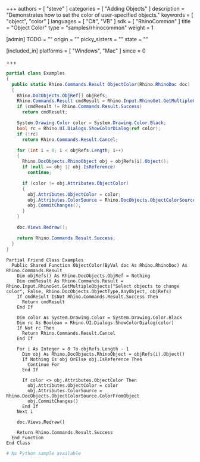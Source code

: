 +++
authors = [ "steve" ]
categories = [ "Adding Objects" ]
description = "Demonstrates how to set the color of user-specified objects."
keywords = [ "object", "color" ]
languages = [ "C#", "VB" ]
sdk = [ "RhinoCommon" ]
title = "Object Color"
type = "samples/rhinocommon"
weight = 1

[admin]
TODO = ""
origin = ""
picky_sisters = ""
state = ""

[included_in]
platforms = [ "Windows", "Mac" ]
since = 0

+++

<div class="codetab-content" id="cs">

```cs
partial class Examples
{
  public static Rhino.Commands.Result ObjectColor(Rhino.RhinoDoc doc)
  {
    Rhino.DocObjects.ObjRef[] objRefs;
    Rhino.Commands.Result cmdResult = Rhino.Input.RhinoGet.GetMultipleObjects("Select objects to change color", false, Rhino.DocObjects.ObjectType.AnyObject, out objRefs);
    if (cmdResult != Rhino.Commands.Result.Success)
      return cmdResult;

    System.Drawing.Color color = System.Drawing.Color.Black;
    bool rc = Rhino.UI.Dialogs.ShowColorDialog(ref color);
    if (!rc)
      return Rhino.Commands.Result.Cancel;

    for (int i = 0; i < objRefs.Length; i++)
    {
      Rhino.DocObjects.RhinoObject obj = objRefs[i].Object();
      if (null == obj || obj.IsReference)
        continue;

      if (color != obj.Attributes.ObjectColor)
      {
        obj.Attributes.ObjectColor = color;
        obj.Attributes.ColorSource = Rhino.DocObjects.ObjectColorSource.ColorFromObject;
        obj.CommitChanges();
      }
    }

    doc.Views.Redraw();

    return Rhino.Commands.Result.Success;
  }
}
```

</div>


<div class="codetab-content" id="vb">

```vbnet
Partial Friend Class Examples
  Public Shared Function ObjectColor(ByVal doc As Rhino.RhinoDoc) As Rhino.Commands.Result
	Dim objRefs() As Rhino.DocObjects.ObjRef = Nothing
	Dim cmdResult As Rhino.Commands.Result = Rhino.Input.RhinoGet.GetMultipleObjects("Select objects to change color", False, Rhino.DocObjects.ObjectType.AnyObject, objRefs)
	If cmdResult IsNot Rhino.Commands.Result.Success Then
	  Return cmdResult
	End If

	Dim color As System.Drawing.Color = System.Drawing.Color.Black
	Dim rc As Boolean = Rhino.UI.Dialogs.ShowColorDialog(color)
	If Not rc Then
	  Return Rhino.Commands.Result.Cancel
	End If

	For i As Integer = 0 To objRefs.Length - 1
	  Dim obj As Rhino.DocObjects.RhinoObject = objRefs(i).Object()
	  If Nothing Is obj OrElse obj.IsReference Then
		Continue For
	  End If

	  If color <> obj.Attributes.ObjectColor Then
		obj.Attributes.ObjectColor = color
		obj.Attributes.ColorSource = Rhino.DocObjects.ObjectColorSource.ColorFromObject
		obj.CommitChanges()
	  End If
	Next i

	doc.Views.Redraw()

	Return Rhino.Commands.Result.Success
  End Function
End Class
```

</div>


<div class="codetab-content" id="py">

```python
# No Python sample available
```

</div>

